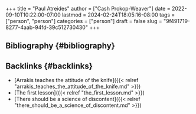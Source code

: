 +++
title = "Paul Atreides"
author = ["Cash Prokop-Weaver"]
date = 2022-09-10T10:22:00-07:00
lastmod = 2024-02-24T18:05:16-08:00
tags = ["person", "person"]
categories = ["person"]
draft = false
slug = "9f491719-8277-4aab-94fd-39c512730430"
+++

## Bibliography {#bibliography}

<style>.csl-entry{text-indent: -1.5em; margin-left: 1.5em;}</style><div class="csl-bib-body">
</div>


## Backlinks {#backlinks}

-   [Arrakis teaches the attitude of the knife]({{< relref "arrakis_teaches_the_attitude_of_the_knife.md" >}})
-   [The first lesson]({{< relref "the_first_lesson.md" >}})
-   [There should be a science of discontent]({{< relref "there_should_be_a_science_of_discontent.md" >}})
